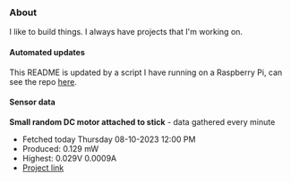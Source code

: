 ### About
I like to build things. I always have projects that I'm working on.

#### Automated updates
This README is updated by a script I have running on a Raspberry Pi, can see the repo [here](https://github.com/jdc-cunningham/raspi-git-repo-updater).

#### Sensor data


**Small random DC motor attached to stick** - data gathered every minute
- Fetched today Thursday 08-10-2023 12:00 PM
- Produced: 0.129 mW
- Highest: 0.029V 0.0009A
- [Project link](https://github.com/jdc-cunningham/turbine-raspi)